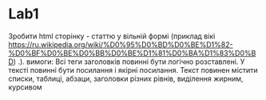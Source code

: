 # Lab1
Зробити html сторінку - статтю у вільній формі (приклад вікі https://ru.wikipedia.org/wiki/%D0%95%D0%BD%D0%BE%D1%82-%D0%BF%D0%BE%D0%BB%D0%BE%D1%81%D0%BA%D1%83%D0%BD) .). вимоги: Всі теги заголовків повинні бути логічно розставлені. У тексті повинні бути посилання і якірні посилання. Текст повинен містити списки, таблиці, абзаци, заголовки різних рівнів, виділення жирним, курсивом
